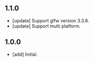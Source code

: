 ## 1.1.0
- [update] Support glfw version 3.3.8.
- [update] Support multi platform.

## 1.0.0

- [add] Initial.

